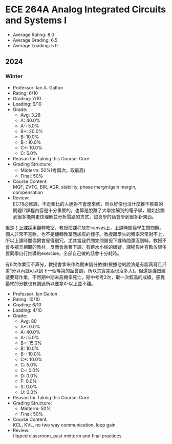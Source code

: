 # ECE 264A Analog Integrated Circuits and Systems I
- Average Rating: 8.0
- Average Grading: 6.5
- Average Loading: 5.0
## 2024
### Winter
- Professor: Ian A. Galton
- Rating: 6/10
- Grading: 7/10
- Loading: 6/10
- Grade:
  - Avg: 3.28
  - A: 40.0%
  - A-: 5.0%
  - B+: 20.0%
  - B: 10.0%
  - B-: 10.0%
  - C+: 10.0%
  - C: 5.0%
- Reason for Taking this Course: Core
- Grading Structure:
  - Midterm: 50%(考兩次，取最高)
  - Final: 50%
- Course Content:  
MGF, ZVTC, BIR, AGR, stability, phase margin/gain margin, compensation
- Review:  
EC78必修課，不走類比的人絕對不會想來修，所以好像也沒什麼推不推薦的問題(?課程內容是十分重要的，也算是脫離了大學接觸到的電子學，開始接觸到很多能夠更快理解並分析電路的方式，認真學的話會學到很多新東西。

但是！上課採用翻轉教室，教授把課程放在canvas上，上課時間給學生問問題。個人非常不喜歡，也不是翻轉教室應該有的樣子。教授跟學生的頻率常常對不上，所以上課時間偶爾會覺得很冗，尤其當我們問完問題但下課時間還沒到時，教授不會多補充相關的教材，反而會急著下課，有薪水小偷的嫌疑。課程影片喜歡放很多要同學自行推導的exercise，全部自己做的話會十分耗時。

有6次作業但不算分，教授會拿來作為期末調分依據(根據他的說法是有認真寫且只差1分以內就可以到下一個等第的話會調，所以其實差距也沒多大)。但還是強烈建議要寫作業，不然期中期末高機率死亡。期中考考2次，取一次較高的成績。感覺最終的分數也有調過所以要拿A-以上並不難。
- Professor: Ian Galton
- Rating: 10/10
- Grading: 6/10
- Loading: 4/10
- Grade:
  - Avg: 80
  - A+: 0.0%
  - A: 40.0%
  - A-: 5.0%
  - B+: 15.0%
  - B: 10.0%
  - B-: 10.0%
  - C+: 10.0%
  - C: 5.0%
  - C-: 0.0%
  - D: 0.0%
  - F: 0.0%
  - S: 0.0%
  - U: 0.0%
- Reason for Taking this Course: Core
- Grading Structure:
  - Midterm: 50%
  - Final: 50%
- Course Content:  
KCL, KVL, no two way communication, loop gain
- Review:  
flipped classroom, past midterm and final practices.
